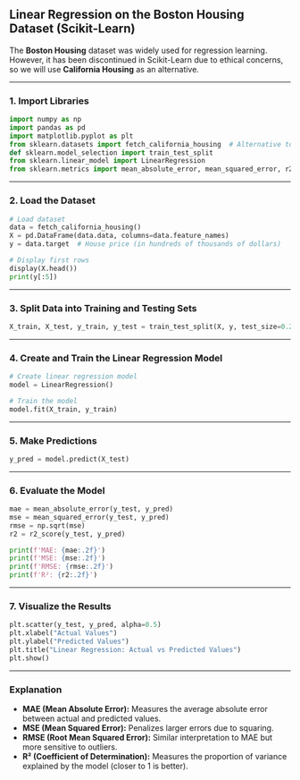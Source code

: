 ## Linear Regression on the Boston Housing Dataset (Scikit-Learn)

The **Boston Housing** dataset was widely used for regression learning. However, it has been discontinued in Scikit-Learn due to ethical concerns, so we will use **California Housing** as an alternative.

---

### **1. Import Libraries**
```python
import numpy as np
import pandas as pd
import matplotlib.pyplot as plt
from sklearn.datasets import fetch_california_housing  # Alternative to Boston Housing
def sklearn.model_selection import train_test_split
from sklearn.linear_model import LinearRegression
from sklearn.metrics import mean_absolute_error, mean_squared_error, r2_score
```

---

### **2. Load the Dataset**
```python
# Load dataset
data = fetch_california_housing()
X = pd.DataFrame(data.data, columns=data.feature_names)
y = data.target  # House price (in hundreds of thousands of dollars)

# Display first rows
display(X.head())
print(y[:5])
```

---

### **3. Split Data into Training and Testing Sets**
```python
X_train, X_test, y_train, y_test = train_test_split(X, y, test_size=0.2, random_state=42)
```

---

### **4. Create and Train the Linear Regression Model**
```python
# Create linear regression model
model = LinearRegression()

# Train the model
model.fit(X_train, y_train)
```

---

### **5. Make Predictions**
```python
y_pred = model.predict(X_test)
```

---

### **6. Evaluate the Model**
```python
mae = mean_absolute_error(y_test, y_pred)
mse = mean_squared_error(y_test, y_pred)
rmse = np.sqrt(mse)
r2 = r2_score(y_test, y_pred)

print(f'MAE: {mae:.2f}')
print(f'MSE: {mse:.2f}')
print(f'RMSE: {rmse:.2f}')
print(f'R²: {r2:.2f}')
```

---

### **7. Visualize the Results**
```python
plt.scatter(y_test, y_pred, alpha=0.5)
plt.xlabel("Actual Values")
plt.ylabel("Predicted Values")
plt.title("Linear Regression: Actual vs Predicted Values")
plt.show()
```

---

### **Explanation**
- **MAE (Mean Absolute Error):** Measures the average absolute error between actual and predicted values.
- **MSE (Mean Squared Error):** Penalizes larger errors due to squaring.
- **RMSE (Root Mean Squared Error):** Similar interpretation to MAE but more sensitive to outliers.
- **R² (Coefficient of Determination):** Measures the proportion of variance explained by the model (closer to 1 is better).
